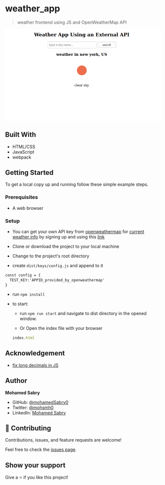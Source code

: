 # weather_app
> weather frontend using JS and OpenWeatherMap API

![screenshot](./src/assets/images/screenshot.png)

## Built With

- HTML/CSS
- JavaScript
- webpack

## Getting Started

To get a local copy up and running follow these simple example steps.

### Prerequisites

- A web browser

### Setup

- You can get your own API key from [openweathermap](https://openweathermap.org/guide) for [current weather info](https://openweathermap.org/current) by signing up and using this [link](https://home.openweathermap.org/api_keys)


- Clone or download the project to your local machine

- Change to the project's root directory

- create `dist/keys/config.js` and append to it 
```
const config = {
  TEST_KEY:'APPID_provided_by_openweathermap'
}
```

- run `npm install`

- to start:
  - run `npm run start` and navigate to dist directory in the opened window.

  - Or Open the index file with your browser
  ```javascript
  index.html
  ```
## Acknowledgement
- [fix long decimals in JS](https://stackoverflow.com/a/11832950/6010915)
## Author

**Mohamed Sabry**

- GitHub: [@mohamedSabry0](https://github.com/mohamedSabry0)
- Twitter: [@mohsmh0](https://twitter.com/mohsmh0)
- LinkedIn: [Mohamed Sabry](https://linkedin.com/in/mohamed-sabry0/)

## 🤝 Contributing

Contributions, issues, and feature requests are welcome!

Feel free to check the [issues page](https://github.com/mohamedSabry0/weather_app/issues/).

## Show your support

Give a ⭐️ if you like this project!
